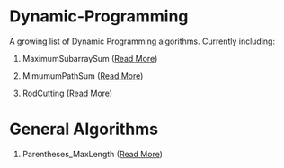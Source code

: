 # Dynamic-Programming

A growing list of Dynamic Programming algorithms. Currently including:

1. MaximumSubarraySum ([Read More](https://algorithmsandstuff.wordpress.com/2016/12/29/dynamic-programming-maximum-subarray-sum/))

2. MimumumPathSum ([Read More](https://algorithmsandstuff.wordpress.com/2016/11/23/dynamic-programming-path-in-matrix/))

3. RodCutting ([Read More](https://algorithmsandstuff.wordpress.com/2017/01/10/dynamic-programming-rod-cutting/))

# General Algorithms

1. Parentheses_MaxLength ([Read More](https://algorithmsandstuff.wordpress.com/2017/03/31/algorithms-parentheses-max-substring-length/))
